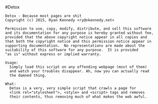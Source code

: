 #Detox

    Detox - Because most pages are shit
    Copyright (c) 2015, Ryan Kennedy <ry@nkennedy.net>
  
    Permission to use, copy, modify, distribute, and sell this software
    and its documentation for any purpose is hereby granted without fee,
    provided that the above copyright notice appear in all copies and
    that both the copyright notice and this permission notice appear in
    supporting documentation.  No representations are made about the
    suitability of this software for any purpose.  It is provided
    "as is" without express or implied warranty.
  
    Usage:
      Simply load this script on any offending webpage (most of them)
      and watch your troubles disappear. Ah, now you can actually read
      the damned thing.
  
    What:
      Detox is a very, very simple script that crawls a page for
      <link rel="stylesheet">, <style> and <script> tags and removes
      their contents, thus removing much of what makes the web awful.
